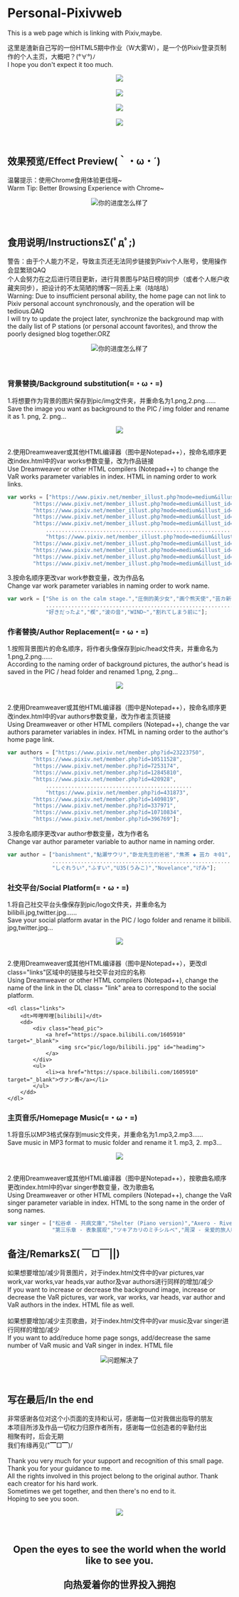 # Personal-Pixivweb
This is a web page which is linking with Pixiv,maybe.<br>

这里是渣新自己写的一份HTML5期中作业（W大雾W），是一个仿Pixiv登录页制作的个人主页，大概吧？(°∀°)ﾉ<br>
I hope you don't expect it too much.<br>

<div align=center><img src="https://github.com/Szczecin/Pixivweb.gif/blob/master/V1.gif" /></div><br>
<div align=center><img src="https://github.com/Szczecin/Pixivweb.gif/blob/master/V2.gif" /></div><br>
<div align=center><img src="https://github.com/Szczecin/Pixivweb.gif/blob/master/V3.gif" /></div><br>
<div align=center><img src="https://github.com/Szczecin/Pixivweb.gif/blob/master/V4.gif" /></div><br>
<br>

## 效果预览/Effect Preview(｀・ω・´)
温馨提示：使用Chrome食用体验更佳哦~<br>
Warm Tip: Better Browsing Experience with Chrome~<br>

<div align=center><img src="https://github.com/Szczecin/Personal-Pixivweb/blob/master/%E6%9D%82%E7%89%A9%E9%97%B4Utility%20Room/TIM%E6%88%AA%E5%9B%BE20190427232547.png" />你的进度怎么样了</div><br>
<br>

## 食用说明/InstructionsΣ(ﾟдﾟ;)
警告：由于个人能力不足，导致主页还无法同步链接到Pixiv个人账号，使用操作会显繁琐QAQ<br>
个人会努力在之后进行项目更新，进行背景图与P站日榜的同步（或者个人帐户收藏夹同步），把设计的不太简陋的博客一同丢上来（咕咕咕）<br>
Warning: Due to insufficient personal ability, the home page can not link to Pixiv personal account synchronously, and the operation will be tedious.QAQ<br>
I will try to update the project later, synchronize the background map with the daily list of P stations (or personal account favorites), and throw the poorly designed blog together.ORZ<br>

<div align=center><img src="https://github.com/Szczecin/Personal-Pixivweb/blob/master/%E6%9D%82%E7%89%A9%E9%97%B4Utility%20Room/TIM%E6%88%AA%E5%9B%BE20190427232547.png" />你的进度怎么样了</div><br>
<br>

### 背景替换/Background substitution(=・ω・=)
1.将想要作为背景的图片保存到pic/img文件夹，并重命名为1.png,2.png……<br>
Save the image you want as background to the PIC / img folder and rename it as 1. png, 2. png...<br>

<div align=center><img src="https://github.com/Szczecin/Personal-Pixivweb/blob/master/%E6%9D%82%E7%89%A9%E9%97%B4Utility%20Room/TIM%E6%88%AA%E5%9B%BE20190701145413.png" /></div><br>

2.使用Dreamweaver或其他HTML编译器（图中是Notepad++），按命名顺序更改index.html中的var works参数变量，改为作品链接<br>
Use Dreamweaver or other HTML compilers (Notepad++) to change the VaR works parameter variables in index. HTML in naming order to work links.<br>

```JavaScript
var works = ["https://www.pixiv.net/member_illust.php?mode=medium&illust_id=72525491",
		"https://www.pixiv.net/member_illust.php?mode=medium&illust_id=66347331",
		"https://www.pixiv.net/member_illust.php?mode=medium&illust_id=74759884",
		"https://www.pixiv.net/member_illust.php?mode=medium&illust_id=75102830",
		"https://www.pixiv.net/member_illust.php?mode=medium&illust_id=75087826",
      		...............................................................................
      		"https://www.pixiv.net/member_illust.php?mode=medium&illust_id=74130354",
		"https://www.pixiv.net/member_illust.php?mode=medium&illust_id=73891130",
		"https://www.pixiv.net/member_illust.php?mode=medium&illust_id=58728655",
		"https://www.pixiv.net/member_illust.php?mode=medium&illust_id=73636925",
		"https://www.pixiv.net/member_illust.php?mode=medium&illust_id=74228429"];
```

3.按命名顺序更改var work参数变量，改为作品名<br>
Change var work parameter variables in naming order to work name.<br>

```JavaScript
var work = ["She is on the calm stage.","圧倒的美少女","画个熊天使","芸カ新刊「START LINE」サンプル","2",
            .........................................................................................
            "好きだったよ","楔","波の音","WIND~","割れてしまう前に"];
```

### 作者替换/Author Replacement(=・ω・=)
1.按照背景图片的命名顺序，将作者头像保存到pic/head文件夹，并重命名为1.png,2.png……<br>
According to the naming order of background pictures, the author's head is saved in the PIC / head folder and renamed 1.png, 2.png...<br>

<div align=center><img src="https://github.com/Szczecin/Personal-Pixivweb/blob/master/%E6%9D%82%E7%89%A9%E9%97%B4Utility%20Room/TIM%E6%88%AA%E5%9B%BE20190701145536.png" /></div><br>

2.使用Dreamweaver或其他HTML编译器（图中是Notepad++），按命名顺序更改index.html中的var authors参数变量，改为作者主页链接<br>
Using Dreamweaver or other HTML compilers (Notepad++), change the var authors parameter variables in index. HTML in naming order to the author's home page link.<br>

```JavaScript
var authors = ["https://www.pixiv.net/member.php?id=23223750",
		"https://www.pixiv.net/member.php?id=10511528",
		"https://www.pixiv.net/member.php?id=7253174",
		"https://www.pixiv.net/member.php?id=12845810",
		"https://www.pixiv.net/member.php?id=420928",
         	..............................................
        	"https://www.pixiv.net/member.php?id=431873",
		"https://www.pixiv.net/member.php?id=1409819",
		"https://www.pixiv.net/member.php?id=337971",
		"https://www.pixiv.net/member.php?id=10710834",
		"https://www.pixiv.net/member.php?id=396769"];
```

3.按命名顺序更改var author参数变量，改为作者名<br>
Change var author parameter variable to author name in naming order.<br>

```JavaScript
var author = ["banishment","鮎瀬サウリ","卧龙先生的爸爸","焦茶 ◆ 芸カ キ01","_LM7_",
              ....................................................................
              "しぐれうい","ふすい","U35(うみこ)","Novelance","げみ"];
```

### 社交平台/Social Platform(=・ω・=)
1.将自己社交平台头像保存到pic/logo文件夹，并重命名为bilibili.jpg,twitter.jpg……<br>
Save your social platform avatar in the PIC / logo folder and rename it bilibili. jpg,twitter.jpg...<br>

<div align=center><img src="https://github.com/Szczecin/Personal-Pixivweb/blob/master/%E6%9D%82%E7%89%A9%E9%97%B4Utility%20Room/TIM%E6%88%AA%E5%9B%BE20190701145601.png" /></div><br>

2.使用Dreamweaver或其他HTML编译器（图中是Notepad++），更改dl class="links"区域中的链接与社交平台对应的名称<br>
Using Dreamweaver or other HTML compilers (Notepad++), change the name of the link in the DL class= "link" area to correspond to the social platform.<br>

```HTML5
<dl class="links">
	<dt>哔哩哔哩[bilibili]</dt>
	<dd>
		<div class="head_pic">
			<a href="https://space.bilibili.com/1605910" target="_blank">
				<img src="pic/logo/bilibili.jpg" id="headimg">
			</a>
		</div>
		<ul>
			<li><a href="https://space.bilibili.com/1605910" target="_blank">ヴァン青</a></li>
		</ul>
	</dd>
</dl>
```

### 主页音乐/Homepage Music(=・ω・=)
1.将音乐以MP3格式保存到music文件夹，并重命名为1.mp3,2.mp3……<br>
Save music in MP3 format to music folder and rename it 1. mp3, 2. mp3...<br>

<div align=center><img src="https://github.com/Szczecin/Personal-Pixivweb/blob/master/%E6%9D%82%E7%89%A9%E9%97%B4Utility%20Room/TIM%E6%88%AA%E5%9B%BE20190701145636.png" /></div><br>

2.使用Dreamweaver或其他HTML编译器（图中是Notepad++），按歌曲名顺序更改index.html中的var singer参数变量，改为歌曲名<br>
Using Dreamweaver or other HTML compilers (Notepad++), change the VaR singer parameter variable in index. HTML to the song name in the order of song names.<br>

```JavaScript
var singer = ["松谷卓 - 共病文庫","Shelter (Piano version)","Axero - River","米津玄師 - lemon",
			  "第三乐章 - 表象展观","ツキアカリのミチシルベ","周深 - 亲爱的旅人啊"];
```

## 备注/RemarksΣ( ￣□￣||)
如果想要增加/减少背景图片，对于index.html文件中的var pictures,var work,var works,var heads,var author及var authors进行同样的增加/减少<br>
If you want to increase or decrease the background image, increase or decrease the VaR pictures, var work, var works, var heads, var author and VaR authors in the index. HTML file as well.<br>
<br>
如果想要增加/减少主页歌曲，对于index.html文件中的var music及var singer进行同样的增加/减少<br>
If you want to add/reduce home page songs, add/decrease the same number of VaR music and VaR singer in index. HTML file<br>

<div align=center><img src="https://github.com/Szczecin/Personal-Pixivweb/blob/master/%E6%9D%82%E7%89%A9%E9%97%B4Utility%20Room/TIM%E6%88%AA%E5%9B%BE20190427222457.png" />问题解决了</div><br>
<br>

## 写在最后/In the end
非常感谢各位对这个小页面的支持和认可，感谢每一位对我做出指导的朋友<br>
本项目所涉及作品一切权力归原作者所有，感谢每一位创造者的辛勤付出<br>
相聚有时，后会无期<br>
我们有缘再见("▔□▔)/<br>
<br>
Thank you very much for your support and recognition of this small page. Thank you for your guidance to me.<br>
All the rights involved in this project belong to the original author. Thank each creator for his hard work.<br>
Sometimes we get together, and then there's no end to it.<br>
Hoping to see you soon.<br>

<div align=center><img src="https://github.com/Szczecin/Personal-Pixivweb/blob/master/%E6%9D%82%E7%89%A9%E9%97%B4Utility%20Room/377adab44aed2e73c83a71a98c01a18b86d6fa60.jpg" /></div><br>
<br>

## <div align=center>Open the eyes to see the world when the world like to see you.<br><br>向热爱着你的世界投入拥抱</div><br>
